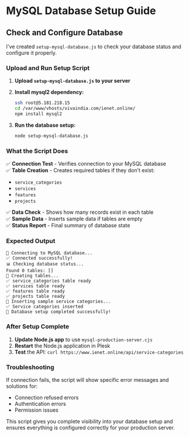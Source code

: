 # MySQL Database Setup Guide

## Check and Configure Database

I've created `setup-mysql-database.js` to check your database status and configure it properly.

### Upload and Run Setup Script

1. **Upload `setup-mysql-database.js` to your server**

2. **Install mysql2 dependency:**
   ```bash
   ssh root@5.181.218.15
   cd /var/www/vhosts/vivaindia.com/ienet.online/
   npm install mysql2
   ```

3. **Run the database setup:**
   ```bash
   node setup-mysql-database.js
   ```

### What the Script Does

✅ **Connection Test** - Verifies connection to your MySQL database  
✅ **Table Creation** - Creates required tables if they don't exist:
- `service_categories`
- `services` 
- `features`
- `projects`

✅ **Data Check** - Shows how many records exist in each table  
✅ **Sample Data** - Inserts sample data if tables are empty  
✅ **Status Report** - Final summary of database state  

### Expected Output

```
🔌 Connecting to MySQL database...
✅ Connected successfully!
📊 Checking database status...
Found 0 tables: []
🔨 Creating tables...
✅ service_categories table ready
✅ services table ready  
✅ features table ready
✅ projects table ready
🌱 Inserting sample service categories...
✅ Service categories inserted
🎉 Database setup completed successfully!
```

### After Setup Complete

1. **Update Node.js app** to use `mysql-production-server.cjs`
2. **Restart** the Node.js application in Plesk
3. **Test** the API: `curl https://www.ienet.online/api/service-categories`

### Troubleshooting

If connection fails, the script will show specific error messages and solutions for:
- Connection refused errors
- Authentication errors  
- Permission issues

This script gives you complete visibility into your database setup and ensures everything is configured correctly for your production server.